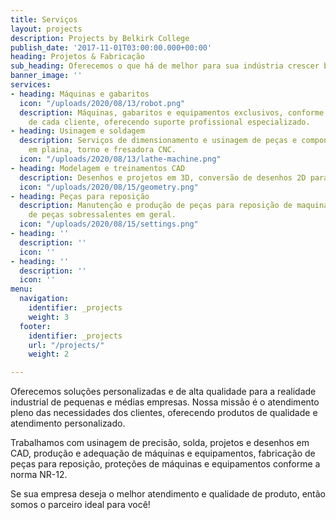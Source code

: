 ```yaml
---
title: Serviços
layout: projects
description: Projects by Belkirk College
publish_date: '2017-11-01T03:00:00.000+00:00'
heading: Projetos & Fabricação
sub_heading: Oferecemos o que há de melhor para sua indústria crescer bem!
banner_image: ''
services:
- heading: Máquinas e gabaritos
  icon: "/uploads/2020/08/13/robot.png"
  description: Máquinas, gabaritos e equipamentos exclusivos, conforme as necessidades
    de cada cliente, oferecendo suporte profissional especializado.
- heading: Usinagem e soldagem
  description: Serviços de dimensionamento e usinagem de peças e componentes de precisão
    em plaina, torno e fresadora CNC.
  icon: "/uploads/2020/08/13/lathe-machine.png"
- heading: Modelagem e treinamentos CAD
  description: Desenhos e projetos em 3D, conversão de desenhos 2D para 3D.
  icon: "/uploads/2020/08/15/geometry.png"
- heading: Peças para reposição
  description: Manutenção e produção de peças para reposição de maquinários. Fabricação
    de peças sobressalentes em geral.
  icon: "/uploads/2020/08/15/settings.png"
- heading: ''
  description: ''
  icon: ''
- heading: ''
  description: ''
  icon: ''
menu:
  navigation:
    identifier: _projects
    weight: 3
  footer:
    identifier: _projects
    url: "/projects/"
    weight: 2

---
```

Oferecemos soluções personalizadas e de alta qualidade para a realidade industrial de pequenas e médias empresas. Nossa missão é o atendimento pleno das necessidades dos clientes, oferecendo produtos de qualidade e atendimento personalizado.

Trabalhamos com usinagem de precisão, solda, projetos e desenhos em CAD, produção e adequação de máquinas e equipamentos, fabricação de peças para reposição, proteções de máquinas e equipamentos conforme a norma NR-12.

Se sua empresa deseja o melhor atendimento e qualidade de produto, então somos o parceiro ideal para você!